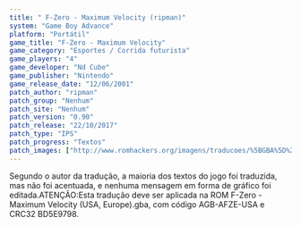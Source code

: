 ```yaml
---
title: " F-Zero - Maximum Velocity (ripman)"
system: "Game Boy Advance"
platform: "Portátil"
game_title: "F-Zero - Maximum Velocity"
game_category: "Esportes / Corrida futurista"
game_players: "4"
game_developer: "Nd Cube"
game_publisher: "Nintendo"
game_release_date: "12/06/2001"
patch_author: "ripman"
patch_group: "Nenhum"
patch_site: "Nenhum"
patch_version: "0.90"
patch_release: "22/10/2017"
patch_type: "IPS"
patch_progress: "Textos"
patch_images: ["http://www.romhackers.org/imagens/traducoes/%5BGBA%5D%20F-Zero%20-%20Maximum%20Velocity%20-%20ripman%20-%201.png","http://www.romhackers.org/imagens/traducoes/%5BGBA%5D%20F-Zero%20-%20Maximum%20Velocity%20-%20ripman%20-%202.png","http://www.romhackers.org/imagens/traducoes/%5BGBA%5D%20F-Zero%20-%20Maximum%20Velocity%20-%20ripman%20-%203.png"]
---
```

Segundo o autor da tradução, a maioria dos textos do jogo foi traduzida, mas não foi acentuada, e nenhuma mensagem em forma de gráfico foi editada.ATENÇÃO:Esta tradução deve ser aplicada na ROM F-Zero - Maximum Velocity (USA, Europe).gba, com código AGB-AFZE-USA e CRC32 BD5E9798.